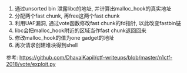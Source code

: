 1. 通过unsorted bin 泄露libc的地址, 并计算出malloc_hook的真实地址
2. 分配两个fast chunk, 再free这两个fast chunk
3. 利用UAF漏洞, 通过vote函数修改fast chunk的fd指针, 以此改变fastbin链
4. libc会把malloc_hook附近的区域当作fast chunk返回回来
5. 修改malloc_hook的值为one gadget的地址
6. 再次请求创建堆块得到shell

参考: https://github.com/DhavalKapil/ctf-writeups/blob/master/n1ctf-2018/vote/exploit.py
